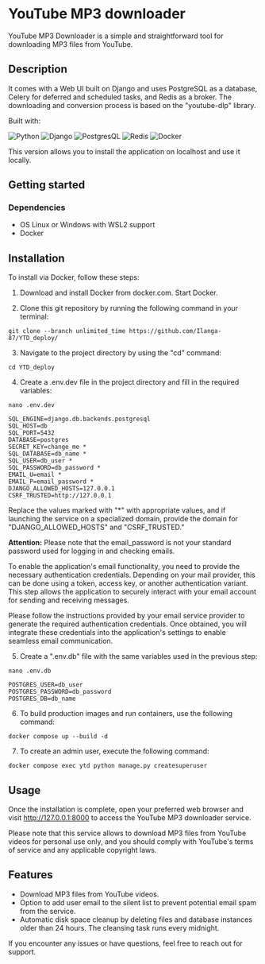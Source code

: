 # YouTube MP3 downloader

YouTube MP3 Downloader is a simple and straightforward tool for downloading MP3 files from YouTube. 


## Description

It comes with a Web UI built on Django and uses PostgreSQL as a database, Celery for deferred and scheduled tasks, and Redis as a broker. 
The downloading and conversion process is based on the "youtube-dlp" library.

Built with:

![Python](https://img.shields.io/badge/Python-FFD43B?style=for-the-badge&logo=python&logoColor=blue)
![Django](https://img.shields.io/badge/Django-092E20?style=for-the-badge&logo=django&logoColor=green)
![PostgresQL](https://img.shields.io/badge/PostgreSQL-316192?style=for-the-badge&logo=postgresql&logoColor=white)
![Redis](https://img.shields.io/badge/redis-%23DD0031.svg?&style=for-the-badge&logo=redis&logoColor=white)
![Docker](https://img.shields.io/badge/Docker-2CA5E0?style=for-the-badge&logo=docker&logoColor=white)

This version allows you to install the application on localhost and use it locally.

## Getting started

### Dependencies

- OS Linux or Windows with WSL2 support
- Docker

## Installation

To install via Docker, follow these steps:

1. Download and install Docker from docker.com. Start Docker.

2. Clone this git repository by running the following command in your terminal:
```commandline
git clone --branch unlimited_time https://github.com/Ilanga-87/YTD_deploy/
```
3. Navigate to the project directory by using the "cd" command:

```commandline
cd YTD_deploy
```

4. Create a .env.dev file in the project directory and fill in the required variables:
```commandline
nano .env.dev
```

```commandline
SQL_ENGINE=django.db.backends.postgresql
SQL_HOST=db
SQL_PORT=5432
DATABASE=postgres
SECRET_KEY=change_me *
SQL_DATABASE=db_name *
SQL_USER=db_user *
SQL_PASSWORD=db_password *
EMAIL_U=email *
EMAIL_P=email_password *
DJANGO_ALLOWED_HOSTS=127.0.0.1
CSRF_TRUSTED=http://127.0.0.1
```

Replace the values marked with "*" with appropriate values, 
and if launching the service on a specialized domain, provide the domain for "DJANGO_ALLOWED_HOSTS" and "CSRF_TRUSTED."

**Attention:** Please note that the email_password is not your standard password used for logging in and checking emails.

To enable the application's email functionality, you need to provide the necessary authentication credentials. 
Depending on your mail provider, this can be done using a token, access key, or another authentication variant. 
This step allows the application to securely interact with your email account for sending and receiving messages.

Please follow the instructions provided by your email service provider to generate the required authentication credentials. 
Once obtained, you will integrate these credentials into the application's settings to enable seamless email communication.

5. Create a ".env.db" file with the same variables used in the previous step:
```commandline
nano .env.db
```

```commandline
POSTGRES_USER=db_user
POSTGRES_PASSWORD=db_password
POSTGRES_DB=db_name
```

6. To build production images and run containers, use the following command:
```
docker compose up --build -d
```

7. To create an admin user, execute the following command:
```
docker compose exec ytd python manage.py createsuperuser
```

## Usage

Once the installation is complete, open your preferred web browser and visit http://127.0.0.1:8000 to access the YouTube MP3 downloader service.

Please note that this service allows to download MP3 files from YouTube videos for personal use only, 
and you should comply with YouTube's terms of service and any applicable copyright laws.



## Features

- Download MP3 files from YouTube videos.
- Option to add user email to the silent list to prevent potential email spam from the service.
- Automatic disk space cleanup by deleting files and database instances older than 24 hours. The cleansing task runs every midnight.

If you encounter any issues or have questions, feel free to reach out for support.